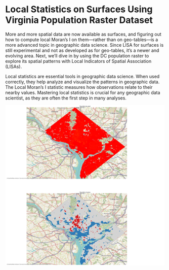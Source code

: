 # Local Statistics on Surfaces Using Virginia Population Raster Dataset

More and more spatial data are now available as surfaces, and figuring out how to compute local Moran’s I on them—rather than on geo-tables—is a more advanced topic in geographic data science. Since LISA for surfaces is still experimental and not as developed as for geo-tables, it’s a newer and evolving area. Next, we’ll dive in by using the DC population raster to explore its spatial patterns with Local Indicators of Spatial Association (LISAs).

Local statistics are essential tools in geographic data science. When used correctly, they help analyze and visualize the patterns in geographic data. The Local Moran’s I statistic measures how observations relate to their nearby values. Mastering local statistics is crucial for any geographic data scientist, as they are often the first step in many analyses.

![](./population_density_DC.png)

